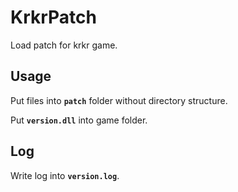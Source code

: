 # KrkrPatch

Load patch for krkr game.

## Usage
 
Put files into **`patch`** folder without directory structure.
 
Put **`version.dll`** into game folder.

## Log

Write log into **`version.log`**.
